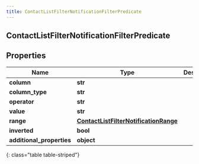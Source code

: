 ```yaml
---
title: ContactListFilterNotificationFilterPredicate
---
```

## ContactListFilterNotificationFilterPredicate

## Properties

|Name | Type | Description | Notes|
|------------ | ------------- | ------------- | -------------|
| **column** | **str** |  | [optional] |
| **column_type** | **str** |  | [optional] |
| **operator** | **str** |  | [optional] |
| **value** | **str** |  | [optional] |
| **range** | [**ContactListFilterNotificationRange**](ContactListFilterNotificationRange.html) |  | [optional] |
| **inverted** | **bool** |  | [optional] |
| **additional_properties** | **object** |  | [optional] |
{: class="table table-striped"}


